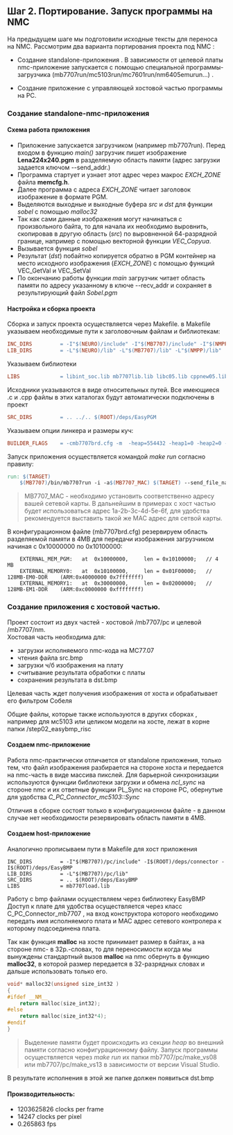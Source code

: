 ## Шаг 2. Портирование. Запуск программы на NMC 

На предыдущем шаге мы подготовили исходные тексты для переноcа на NMC.
Рассмотрим два варианта портирования проекта под NMC :  
- Создание standalone-приложения . В зависимости от целевой платы nmc-приложение запускается с помощью специальной программы-загрузчика (mb7707run/mc5103run/mc7601run/nm6405emurun...) . 
  
- Создание приложение с управляющей хостовой частью программы на PC.

### Создание standalone-nmc-приложения

#### Схема работа приложения
- Приложение запускается загрузчиком (например mb7707run). Перед входом в функцию *main()*
  загрузчик пишет изображение **Lena224x240.pgm** в разделяемую область памяти (адрес загрузки задается ключом --send_addr.)   
- Программа стартует и узнает этот адрес через макрос *EXCH_ZONE* файла **memcfg.h**.   
- Далее программа  с адреса *EXCH_ZONE* читает заголовок изображение в формате PGM.   
- Выделяются выходные и выходные буфера *src* и *dst* для функции *sobel* с помощью *malloc32*  
- Так как сами данные изображения могут начинаться с произвольного байта, то для начала их необходимо выровнить, 
скопировав в другую область (*src*) по выровненной 64-разрядной границе, например с помощью векторной функции *VEC_Copyua*.  
- Вызывается функция *sobel*  
- Результат (*dst*) побайтно копируется обратно в PGM контейнер на место исходного изображения (*EXCH_ZONE*) с помощью функций VEC_GetVal и VEC_SetVal  
- По окончанию работы функции *main* загрузчик читает область памяти по адресу указанному в ключе  --recv_addr и сохраняет в результирующий файл *Sobel.pgm*


#### Настройка  и сборка проекта 
Сборка и запуск проекта осуществляется через Makefile.
в Makefile  указываем необходимые пути к заголовочным файлам и библиотекам:  
```mk
INC_DIRS         = -I"$(NEURO)/include" -I"$(MB7707)/include" -I"$(NMPP)/include" -I. -I../.. -I$(ROOT)/deps/EasyPGM
LIB_DIRS         = -L"$(NEURO)/lib" -L"$(MB7707)/lib" -L"$(NMPP)/lib"
```
Указываем библиотеки
```mk
LIBS             = libint_soc.lib mb7707lib.lib libc05.lib cppnew05.lib nmpp_nmc3.lib
```
Исходники указываются в виде относительных путей. Все имеющиеся .c и .cpp файлы в этих каталогах будут автоматически подключены в проект
```mk
SRC_DIRS         = .. ../.. $(ROOT)/deps/EasyPGM
```

Указываем опции линкера и размеры куч:
```mk
BUILDER_FLAGS    = -cmb7707brd.cfg -m  -heap=554432 -heap1=0 -heap2=0 -heap3=0 -full_names -o$(TARGET) $(LIB_DIRS)
```

Запуск приложения осуществляется командой *make run* согласно правилу:
```mk
run: $(TARGET)
	$(MB7707)/bin/mb7707run -i -a$(MB7707_MAC) $(TARGET) --send_file_name=$(ROOT)/input/Lena224x240.pgm --send_addr=0x10000000 --recv_file_name=Sobel.pgm --recv_addr=0x10000000 --recv_size=0x348a
```
> MB7707_MAC - необходимо установить соответственно адресу вашей сетевой карты. 
> В дальнейшим в примерах c хост частью будет использоваться адрес 1a-2b-3c-4d-5e-6f, для удобства рекомендуется выставить такой же MAC адрес для сетвой карты.


В конфигурационном файле (mb7707brd.cfg) резервируем область разделяемой памяти в 4MB для передачи изображения загрузчиком начиная с 0x10000000 по 0x10100000:
```
	EXTERNAL_MEM_PGM: 	at 	0x10000000, 	len = 0x10100000;	// 4 MB
	EXTERNAL_MEMORY0: 	at 	0x10100000, 	len = 0x01F00000;	// 128MB-EM0-DDR 	(ARM:0x40000000	0x7fffffff) 
	EXTERNAL_MEMORY1: 	at 	0x30000000, 	len = 0x02000000;	// 128MB-EM1-DDR 	(ARM:0xc0000000	0xffffffff) 
```




### Создание приложения с хостовой частью. 

Проект состоит из двух частей - хостовой /mb7707/pc и целевой /mb7707/nm.  
Хостовая часть необходима для:  
- загрузки исполняемого nmc-кода на МС77.07 
- чтения  файла src.bmp  
- загрузки ч/б изображения на плату  
- считывание результата обработки с платы  
- сохранения результата в dst.bmp  

Целевая часть ждет получения изображения от хоста и обрабатывает его фильтром Собеля 

Общие файлы, которые также используются в других сборках , например для мс5103 или целиком модели на хосте,
лежат в корне папки /step02_easybmp_risc

#### Создаем nmc-приложение
Работа nmc-практически отличается от standalone приложения, только тем, что файл изображения разбирается на стороне хоста и передается на nmc-часть в виде массива пикслей.
Для барьерной синхронизации используются функции библиотеки загрузки и обмена *ncl_sync* на стороне nmc и их ответные функции PL_Sync на стороне PC,  обернутые для удобства *C_PC_Connector_mc5103::Sync*

Отличия в сборке состоят только в конфигурационном файле - в данном случае нет необходимости резервировать область памяти в 4MB.

#### Создаем host-приложение
Аналогично прописываем пути в Makefile для хост приложения
```
INC_DIRS         = -I"$(MB7707)/pc/include" -I$(ROOT)/deps/connector -I$(ROOT)/deps/EasyBMP
LIB_DIRS         = -L"$(MB7707)/pc/lib"
SRC_DIRS         = .. $(ROOT)/deps/EasyBMP
LIBS             = mb7707load.lib
```
Работу с bmp файлами осуществляем через библиотеку EasyBMP
Доступ к плате для удобства осуществляется через класс C_PC_Connector_mb7707 , на вход конструктора которого необходимо передать имя исполняемого плата и MAC адрес сетевого контролера к которому подсоединена плата.

Так как функция **malloc** на хосте принимает размер в байтах, а на стороне nmc- в 32р.-словах, 
то для переносимости когда мы вынуждены стандартный вызов **malloc** на nmc обернуть в функцию **malloc32**, в которой размер передается в 32-разрядных словах и дальше использовать только его. 

```cpp
void* malloc32(unsigned size_int32 )
{
#ifdef __NM__
	return malloc(size_int32); 
#else
	return malloc(size_int32*4);
#endif
}
```
>Выделение памяти будет происходить из секции *heap* во внешний памяти согласно конфигурационному файлу.
>Запуск программы осуществляется через *make run* их папки mb7707/pc/make_vs08 или mb7707/pc/make_vs13 в зависимости от версии Visual Studio.

В результате исполнения в этой же папке должен появиться dst.bmp

#### Производительность: 
- 1203625826 clocks per frame 
- 14247 clocks per pixel
- 0.265863 fps




 



